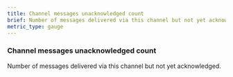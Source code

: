 ```yaml
---
title: Channel messages unacknowledged count
brief: Number of messages delivered via this channel but not yet acknowledged.
metric_type: gauge
---
```

### Channel messages unacknowledged count

Number of messages delivered via this channel but not yet acknowledged.
